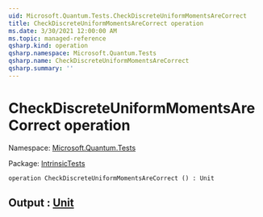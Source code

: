```yaml
---
uid: Microsoft.Quantum.Tests.CheckDiscreteUniformMomentsAreCorrect
title: CheckDiscreteUniformMomentsAreCorrect operation
ms.date: 3/30/2021 12:00:00 AM
ms.topic: managed-reference
qsharp.kind: operation
qsharp.namespace: Microsoft.Quantum.Tests
qsharp.name: CheckDiscreteUniformMomentsAreCorrect
qsharp.summary: ''
---
```


# CheckDiscreteUniformMomentsAreCorrect operation

Namespace: [Microsoft.Quantum.Tests](xref:Microsoft.Quantum.Tests)

Package: [IntrinsicTests](https://nuget.org/packages/IntrinsicTests)




```qsharp
operation CheckDiscreteUniformMomentsAreCorrect () : Unit
```


## Output : [Unit](xref:microsoft.quantum.lang-ref.unit)


